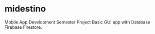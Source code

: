# midestino
Mobile App Development Semester Project
Basic GUI app with Database Firebase Firestore.
